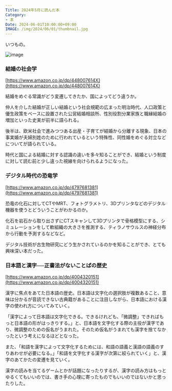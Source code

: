 ```yaml
---
Title: 2024年5月に読んだ本
Category:
- 本
Date: 2024-06-01T10:00:00+09:00
IMAGE: /img/2024/06/01/thumbnail.jpg
---
```


いつもの。

![image](/img/2024/06/01/thumbnail.jpg)


### 結婚の社会学

[https://www.amazon.co.jp/dp/448007614X](https://www.amazon.co.jp/dp/448007614X)

結婚をめぐる常識がどう変遷してきたか、国によってどう違うか。

仲人を介した結婚が正しい結婚という社会規範の広まった明治時代、人口政策と優生政策をベースに設置された公営結婚相談所、性別役割分業家族と職縁結婚の増加といった史実が前半に語られる。

後半は、欧米社会で進みつつある出産・子育てが結婚から分離する現象、日本の事実婚が夫婦別姓のために行われているという特殊性、同性婚をめぐる対立などについてが語られている。

時代と国による結婚に対する認識の違いを多々知ることができ、結婚という制度に対して読む前と少し違った視線を向けられるようになった。

### デジタル時代の恐竜学

[https://www.amazon.co.jp/dp/4797681381](https://www.amazon.co.jp/dp/4797681381)

恐竜の化石に対してCTやMRT、フォトグラメトリ、3Dプリンタなどのデジタル機器を使うとどういうことがわかるのか。

化石を岩石から取り出さずにCTスキャンして3Dプリンタで骨格模型にする、シミュレーションをして軟組織の大きさを推測する、ティラノサウルスの神経分布から行動を予測するなどなど。

デジタル技術が古生物研究にどう生かされているのかを知ることができ、とても興味深い本だった。


### 日本語と漢字──正書法がないことばの歴史

[https://www.amazon.co.jp/dp/4004320151](https://www.amazon.co.jp/dp/4004320151)

漢字に焦点をあてた日本語の歴史。日本語は文字化の選択肢が複数あること、意味は分かるが音読できない古典籍があることに注目しながら、日本語における漢字の使われ方についてみていく。

「漢字によって日本語は文字化できる。できるけれども、「微調整」できればもっと日本語の形がはっきりする。」と、日本語を文字化する際の主役が漢字であり、微調整のための仮名がうまれた。そのため仮名がうまれても漢字を捨てなかったという考えになるほどとなった。

また、「和語を漢字によって文字化するためには、和語の語義と漢語の語義のすりあわせが必要になる。」「和語を文字化する漢字が次第に絞られていく」と、漢字のあてかたの変遷を見ていく。

漢字の読みを当てるゲームとかが話題になったりするが、漢字の読み方はもっとゆるくてもいいのでは、書き手の心理に寄ったものでもいいのではないかと思ったりした。
